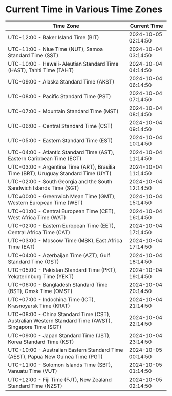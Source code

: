 # Current Time in Various Time Zones

| Time Zone | Current Time |
|-----------|--------------|
| UTC-12:00 - Baker Island Time (BIT) | 2024-10-05 02:14:50 |
| UTC-11:00 - Niue Time (NUT), Samoa Standard Time (SST) | 2024-10-04 03:14:50 |
| UTC-10:00 - Hawaii-Aleutian Standard Time (HAST), Tahiti Time (TAHT) | 2024-10-04 04:14:50 |
| UTC-09:00 - Alaska Standard Time (AKST) | 2024-10-04 06:14:50 |
| UTC-08:00 - Pacific Standard Time (PST) | 2024-10-04 07:14:50 |
| UTC-07:00 - Mountain Standard Time (MST) | 2024-10-04 08:14:50 |
| UTC-06:00 - Central Standard Time (CST) | 2024-10-04 09:14:50 |
| UTC-05:00 - Eastern Standard Time (EST) | 2024-10-04 10:14:50 |
| UTC-04:00 - Atlantic Standard Time (AST), Eastern Caribbean Time (ECT) | 2024-10-04 11:14:50 |
| UTC-03:00 - Argentina Time (ART), Brasília Time (BRT), Uruguay Standard Time (UYT) | 2024-10-04 11:14:50 |
| UTC-02:00 - South Georgia and the South Sandwich Islands Time (SGT) | 2024-10-04 12:14:50 |
| UTC±00:00 - Greenwich Mean Time (GMT), Western European Time (WET) | 2024-10-04 15:14:50 |
| UTC+01:00 - Central European Time (CET), West Africa Time (WAT) | 2024-10-04 16:14:50 |
| UTC+02:00 - Eastern European Time (EET), Central Africa Time (CAT) | 2024-10-04 17:14:50 |
| UTC+03:00 - Moscow Time (MSK), East Africa Time (EAT) | 2024-10-04 17:14:50 |
| UTC+04:00 - Azerbaijan Time (AZT), Gulf Standard Time (GST) | 2024-10-04 18:14:50 |
| UTC+05:00 - Pakistan Standard Time (PKT), Yekaterinburg Time (YEKT) | 2024-10-04 19:14:50 |
| UTC+06:00 - Bangladesh Standard Time (BST), Omsk Time (OMST) | 2024-10-04 20:14:50 |
| UTC+07:00 - Indochina Time (ICT), Krasnoyarsk Time (KRAT) | 2024-10-04 21:14:50 |
| UTC+08:00 - China Standard Time (CST), Australian Western Standard Time (AWST), Singapore Time (SGT) | 2024-10-04 22:14:50 |
| UTC+09:00 - Japan Standard Time (JST), Korea Standard Time (KST) | 2024-10-04 23:14:50 |
| UTC+10:00 - Australian Eastern Standard Time (AEST), Papua New Guinea Time (PGT) | 2024-10-05 00:14:50 |
| UTC+11:00 - Solomon Islands Time (SBT), Vanuatu Time (VUT) | 2024-10-05 01:14:50 |
| UTC+12:00 - Fiji Time (FJT), New Zealand Standard Time (NZST) | 2024-10-05 02:14:50 |
